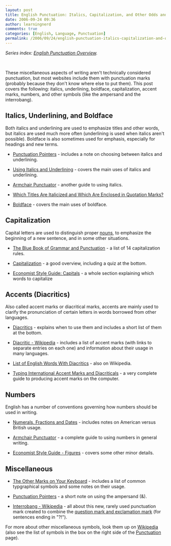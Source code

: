 ```yaml
---
layout: post
title: English Punctuation: Italics, Capitalization, and Other Odds and Ends
date: 2006-09-24 09:36
author: learningnerd
comments: true
categories: [English, Language, Punctuation]
permalink: /2006/09/24/english-punctuation-italics-capitalization-and-other-odds-and-ends/
---
```

<em>Series index: </em><a href="http://learningnerd.wordpress.com/2006/09/14/english-punctuation-overview/"><em>English Punctuation Overview</em></a><em>.</em>
<p class="MsoNormal">&nbsp;</p>
These miscellaneous aspects of writing aren't technically considered punctuation, but most websites include them with punctuation marks (probably because they don't know where else to put them). This post covers the following: italics, underlining, boldface, capitalization, accent marks, numbers, and other symbols (like the ampersand and the interrobang).
<h2>Italics, Underlining, and Boldface</h2>
Both italics and underlining are used to emphasize titles and other words, but italics are used much more often (underlining is used when italics aren't possible). Boldface is also sometimes used for emphasis, especially for headings and new terms.
<ul>
	<li><a target="_blank" href="http://www.writers.com/tips_punctuation.html#und">Punctuation Pointers</a> - includes a note on choosing between italics and underlining.</li>
</ul>
<ul>
	<li><a target="_blank" href="http://grammar.ccc.commnet.edu/grammar/italics.htm">Using Italics and Underlining</a> - covers the main uses of italics and underlining.</li>
</ul>
<ul>
	<li><a target="_blank" href="http://community-2.webtv.net/solis-boo/Grammar2/page11.html">Armchair Punctuator</a> - another guide to using italics.</li>
</ul>
<ul>
	<li><a target="_blank" href="http://www.grammartips.homestead.com/titles.html">Which Titles Are Italicized and Which Are Enclosed in Quotation Marks?</a></li>
</ul>
<ul>
	<li><a target="_blank" href="http://www.cogs.susx.ac.uk/doc/punctuation/node36.html">Boldface</a> - covers the main uses of boldface.</li>
</ul>
<h2>Capitalization</h2>
Capital letters are used to distinguish proper <a href="http://learningnerd.wordpress.com/2006/08/29/english-parts-of-speech-nouns-and-pronouns/" title="Nouns and Pronouns">nouns</a>, to emphasize the beginning of a new sentence, and in some other situations.
<ul>
	<li><a target="_blank" href="http://www.grammarbook.com/punctuation/capital.asp">The Blue Book of Grammar and Punctuation</a> - a list of 14 capitalization rules.</li>
</ul>
<ul>
	<li><a target="_blank" href="http://grammar.ccc.commnet.edu/grammar/capitals.htm">Capitalization</a> - a good overview, including a quiz at the bottom.</li>
</ul>
<ul>
	<li><a target="_blank" href="http://www.economist.com/research/styleGuide/index.cfm?page=738525">Economist Style Guide: Capitals</a> - a whole section explaining which words to capitalize</li>
</ul>
<h2>Accents (Diacritics)</h2>
Also called accent marks or diacritical marks, accents are mainly used to clarify the pronunciation of certain letters in words borrowed from other languages.
<ul>
	<li><a target="_blank" href="http://www.cogs.susx.ac.uk/doc/punctuation/node43.html">Diacritics</a> - explains when to use them and includes a short list of them at the bottom.</li>
</ul>
<ul>
	<li><a target="_blank" href="http://en.wikipedia.org/wiki/Diacritic">Diacritic - Wikipedia</a> - includes a list of accent marks (with links to separate entries on each one) and information about their usage in many languages.</li>
</ul>
<ul>
	<li><a target="_blank" href="http://en.wikipedia.org/wiki/List_of_English_words_with_diacritics">List of English Words With Diacritics</a> - also on Wikipedia.</li>
</ul>
<ul>
	<li><a target="_blank" href="http://www.starr.net/is/type/kbh.html">Typing International Accent Marks and Diacriticals</a> - a very complete guide to producing accent marks on the computer.</li>
</ul>
<h2><a name="numbers" title="numbers"></a>Numbers</h2>
English has a number of conventions governing how numbers should be used in writing.
<ul>
	<li><a target="_blank" href="http://www.cogs.susx.ac.uk/doc/punctuation/node42.html">Numerals, Fractions and Dates</a> - includes notes on American versus British usage.</li>
</ul>
<ul>
	<li><a target="_blank" href="http://community-2.webtv.net/solis-boo/Grammar2/page17.html">Armchair Punctuator</a> - a complete guide to using numbers in general writing.</li>
</ul>
<ul>
	<li><a target="_blank" href="http://www.economist.com/research/styleGuide/index.cfm?page=738514">Economist Style Guide - Figures</a> - covers some other minor details. </li>
</ul>
<h2>Miscellaneous</h2>
<ul>
	<li><a target="_blank" href="http://www.cogs.susx.ac.uk/doc/punctuation/node44.html">The Other Marks on Your Keyboard</a> - includes a list of common typgraphical symbols and some notes on their usage.</li>
</ul>
<ul>
	<li><a target="_blank" href="http://www.writers.com/tips_punctuation.html#&amp;">Punctuation Pointers</a> - a short note on using the ampersand (&amp;).</li>
</ul>
<ul>
	<li><a target="_blank" href="http://en.wikipedia.org/wiki/Interrobang">Interrobang - Wikipedia</a> - all about this new, rarely used punctuation mark created to combine the <a href="http://learningnerd.wordpress.com/2006/09/18/english-punctuation-periods-question-marks-and-exclamation-marks/" title="Periods, Question Marks, and Exclamation Marks">question mark and exclamation mark</a> (for sentences ending in "?!").</li>
</ul>
For more about other miscellaneous symbols, look them up on <a target="_blank" href="http://en.wikipedia.org/wiki/Main_Page">Wikipedia</a> (also see the list of symbols in the box on the right side of the <a target="_blank" href="http://en.wikipedia.org/wiki/Punctuation">Punctuation</a> page).
